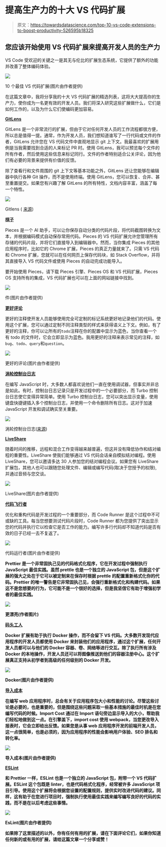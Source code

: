 # 提高生产力的十大 VS 代码扩展

> 原文：<https://towardsdatascience.com/top-10-vs-code-extensions-to-boost-productivity-526595b18325>

## 您应该开始使用 VS 代码扩展来提高开发人员的生产力

VS Code 受欢迎的关键之一是其无与伦比的扩展生态系统，它提供了额外的功能并改善了整体编码体验。

![](img/c8d54e6a890edb679579061df1831e3a.png)

10 个最佳 VS 代码扩展(图片由作者提供)

在这篇文章中，我将分享我的十大 VS 代码扩展的精选列表，这将大大提高你的生产力，使你成为一名更有效的开发人员。我们将深入研究这些扩展做什么，它们是如何工作的，以及为什么它们使编码更加容易。

[**GitLens**](https://marketplace.visualstudio.com/items?itemName=eamodio.gitlens)

GitLens 是一个非常流行的扩展，但由于它对任何开发人员的工作流程都很方便，所以总是值得一提。通常，作为开发人员，我们想知道谁写了一行代码或文件的作者，GitLens 允许您在 VS 代码文件中直观地显示 git 上下文。我最喜欢的扩展用例是当我需要找到合适的人来标记 PR 时。使用 GitLens，我可以预览每个文件的所有作者，然后使用这些信息来标记同行。文件的作者特别适合公关评论，因为他们有必要的背景来提供有价值的反馈。

除了查看行和文件周围的 git 上下文等基本功能之外，GitLens 还让您能够在编辑器中执行各种 Git 操作，而不是使用终端。使用 GitLens，您可以恢复、合并、甚至重置提交。如果您有兴趣了解 GitLens 的所有特性，文档内容丰富，涵盖了每一个特性。

![](img/8f1c47e1294117a137f3f59c45275ad8.png)

Gitlens ( [来源](https://marketplace.visualstudio.com/items?itemName=eamodio.gitlens))

[**棋子**](https://code.pieces.app/install)

Pieces 是一个 AI 助手，可以让你保存自动分类的代码片段，将代码截图转换为文本，并根据编码模式自动保存常用代码。Pieces 的 VS 代码扩展允许您管理所有存储的代码片段，并将它们直接导入到编辑器中。然而，当你集成 Pieces 的其他应用程序时，比如它的 Chrome 扩展，Pieces 的真正力量就来了。只需 VS 代码和 Chrome 扩展，您就可以在任何网页上保存代码块，如 Stack Overflow，并将其直接导入 VS 代码文件或使用 Pieces 的自动完成功能导入。

要开始使用 Pieces，请下载 Pieces 引擎、Pieces OS 和 VS 代码扩展，Pieces OS 支持所有的集成，VS 代码扩展也可以在上面的网站链接中找到。

![](img/e830037ea3045fae3f973050f1f9e297.png)

件(图片由作者提供)

[**更好评论**](https://marketplace.visualstudio.com/items?itemName=aaron-bond.better-comments)

更好的注释使开发人员能够使用完全可定制的标记系统更好地记录他们的代码。使用这个扩展，您可以通过定制不同注释类型的样式来获得语义上下文。例如，有了更好的注释，你可以让所有的`todo`注释在你的配置中显示为蓝色，当你查看一个有 todo 的文件时，它会立即显示为蓝色。我用更好的注释来表示常见的注释，如`bug`、`todo`、`query`和`question`。

![](img/ecaacb306673dd415558d43ae6b75bba.png)

更好的评论(图片由作者提供)

[**涡轮控制台日志**](https://marketplace.visualstudio.com/items?itemName=ChakrounAnas.turbo-console-log)

在编写 JavaScript 时，大多数人都喜欢说他们一直在使用调试器，但事实并非总是如此。有时，控制台日志记录只是开发过程中的一个必要部分，而 Turbo 控制台日志使它变得异常简单。使用 Turbo 控制台日志，您可以突出显示变量，使用键盘快捷键插入多个控制台日志，并使用一个命令删除所有日志。这对于加速 JavaScript 开发和调试确实至关重要。

![](img/64d81717fdb91172ebd7c4b9bc14b09e.png)

涡轮控制台日志([来源](https://marketplace.visualstudio.com/items?itemName=ChakrounAnas.turbo-console-log))

[**LiveShare**](https://marketplace.visualstudio.com/items?itemName=MS-vsliveshare.vsliveshare-pack)

随着时间的推移，远程和混合工作变得越来越普遍，但这并没有降低协作和结对编程的重要性。LiveShare 使我们能够通过 VS 代码会话亲自模拟结对编程。使用 LiveShare，您可以邀请多达 30 人参加您的结对编程会议。如果您有 LiveShare 扩展包，其他人也可以跟随您处理文件、编辑或编写代码(取决于您授予的权限),并通过音频与您交谈。

![](img/c567cd1f4e661515068355f0fd709873.png)

LiveShare(图片由作者提供)

[**代码飞行者**](https://marketplace.visualstudio.com/items?itemName=formulahendry.code-runner)

优化和重构代码是开发过程的一个重要部分，而 Code Runner 是这个过程中不可或缺的工具。每当您想要测试代码片段时，Code Runner 都为您提供了突出显示您的代码并执行它以检查它是否工作的能力。编写许多行代码却不知道代码是否有效的日子已经一去不复返了。

![](img/8dbdd5b75b10abb8d79ebb9eeb5a4329.png)

代码运行者(图片由作者提供)

[](https://marketplace.visualstudio.com/items?itemName=esbenp.prettier-vscode)

**Prettier 是一个非常固执己见的代码格式化程序，它在开发过程中强制执行 JavaScript 最佳实践。虽然 prettle 也是一个独立的 JavaScript 包，但是这个扩展的强大之处在于它可以被定制来在保存时根据 prettle 的配置重新格式化你的代码。Prettier 的唯一警告是它非常固执己见，会强行重新格式化和构建代码。如果这不是您想要的行为，它可能不是一个很好的选择，但是我坚信它有助于增强初学者的最佳实践。**

**![](img/4f2e96cc77702efe0f86bb963d5bb56a.png)**

**更漂亮(作者图片)**

**[**码头工人**](https://marketplace.visualstudio.com/items?itemName=ms-azuretools.vscode-docker)**

**Docker 扩展有助于执行 Docker 操作，而不会留下 VS 代码。大多数开发现代应用程序的开发人员都使用 Docker 来封装他们的应用程序，通过这个扩展，任何开发人员都可以与他们的 Docker 容器、卷、网络等进行交互。除了执行所有涉及 Docker 的本地操作，开发人员还可以将图像推送到他们的容器注册中心。这个扩展真正支持从初学者到高级的任何级别的 Docker 开发。**

**![](img/4c8b934edbdabc60903e68dfcc4278db.png)**

**Docker(图片由作者提供)**

**[**导入成本**](https://marketplace.visualstudio.com/items?itemName=wix.vscode-import-cost)**

**在编写 web 应用程序时，总会有关于应用程序包大小和性能的讨论。尽管这些讨论是必要的，也是重要的，但是围绕这些问题采取一些基本措施的最佳时机是在您编写代码的时候。Import Cost 通过在 Import 语句旁边显示导入的大小，帮助我们轻松地做到这一点。在引擎盖下，import cost 使用 webpack，当您更改导入报表时，它会立即给出反馈。如果您是从事 web 应用程序开发的前端开发人员，这一点很简单，也是必须的，因为应用程序的性能会影响用户体验、SEO 排名和转化率。**

**![](img/4a56b16197e6f90e769b99b0da233cbd.png)**

**导入成本(图片由作者提供)**

**[**ESLint**](https://marketplace.visualstudio.com/items?itemName=dbaeumer.vscode-eslint)**

**和 Prettier 一样，ESLint 也是一个独立的 JavaScript 包，附带一个 VS 代码扩展。ESLint 这个包既是 linter，也是代码格式化程序，经常被许多 JavaScript 项目引导。使用这个扩展将会根据您设置的配置规则，提供实时改进代码的建议。同样，这有助于在您进行项目时，强制执行使用最佳实践来编写编写良好的代码的实践，而不是在以后考虑这些事情。**

**![](img/d1f32909a0414ca8915b91d1c1d66d64.png)**

**EsLint(图片由作者提供)**

**如果除了这里描述的以外，你有任何有用的扩展，请在下面评论它们，如果你知道任何新的或有用的扩展，请给这篇文章一个分享或赞！**